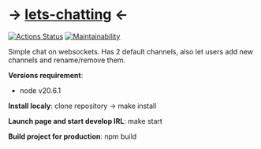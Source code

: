 # -> [lets-chatting](https://lets-chatting.up.railway.app/) <-
[![Actions Status](https://github.com/Bobronaud/frontend-project-12/actions/workflows/hexlet-check.yml/badge.svg)](https://github.com/Bobronaud/frontend-project-12/actions)
[![Maintainability](https://api.codeclimate.com/v1/badges/71a6dc4128389f656a6f/maintainability)](https://codeclimate.com/github/Bobronaud/frontend-project-12/maintainability)

Simple chat on websockets. Has 2 default channels, also let users add new channels and rename/remove them.

**Versions requirement**:
- node v20.6.1
  
**Install localy**: clone repository -> make install

**Launch page and start develop IRL**: make start

**Build project for production**: npm build
